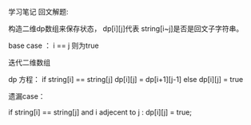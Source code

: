 学习笔记
回文解题:

构造二维dp数组来保存状态， dp[i][j]代表 string[i~j]是否是回文子字符串。

base case ：
i == j 则为true

迭代二维数组 

dp 方程：
if string[i] == string[j]
	dp[i][j] = dp[i+1][j-1]
else
        dp[i][j] = true


遗漏case：

if string[i] == string[j] and i adjecent to j :
    dp[i][j] = true; 
